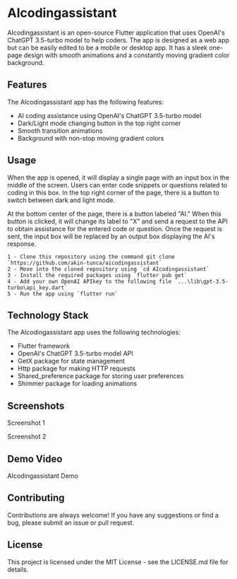 # AIcodingassistant

AIcodingassistant is an open-source Flutter application that uses OpenAI's ChatGPT 3.5-turbo model to help coders. The app is designed as a web app but can be easily edited to be a mobile or desktop app. It has a sleek one-page design with smooth animations and a constantly moving gradient color background.

## Features

The AIcodingassistant app has the following features:

- AI coding assistance using OpenAI's ChatGPT 3.5-turbo model
- Dark/Light mode changing button in the top right corner
- Smooth transition animations
- Background with non-stop moving gradient colors

## Usage

When the app is opened, it will display a single page with an input box in the middle of the screen. Users can enter code snippets or questions related to coding in this box. In the top right corner of the page, there is a button to switch between dark and light mode.

At the bottom center of the page, there is a button labeled "AI." When this button is clicked, it will change its label to "X" and send a request to the API to obtain assistance for the entered code or question. Once the request is sent, the input box will be replaced by an output box displaying the AI's response.

    1 - Clone this repository using the command git clone `https://github.com/akin-tunca/aicodingassistant`
    2 - Move into the cloned repository using `cd AIcodingassistant`
    3 - Install the required packages using `flutter pub get`
    4 - Add your own OpenAI APIkey to the following file `...\lib\gpt-3.5-turbo\api_key.dart`
    5 - Run the app using `flutter run`

## Technology Stack

The AIcodingassistant app uses the following technologies:

- Flutter framework
- OpenAI's ChatGPT 3.5-turbo model API
- GetX package for state management
- Http package for making HTTP requests
- Shared_preference package for storing user preferences
- Shimmer package for loading animations

## Screenshots

Screenshot 1

Screenshot 2

## Demo Video
AIcodingassistant Demo

## Contributing
Contributions are always welcome! If you have any suggestions or find a bug, please submit an issue or pull request.

## License
This project is licensed under the MIT License - see the LICENSE.md file for details.
